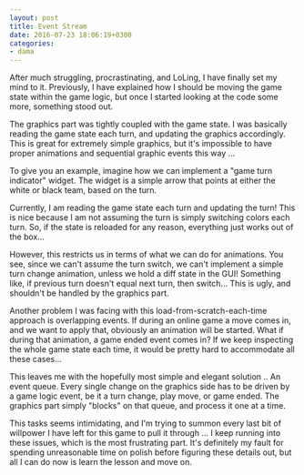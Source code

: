 ```yaml
---
layout: post
title: Event Stream
date: 2016-07-23 18:06:19+0300
categories: 
- dama
---
```


After much struggling, procrastinating, and LoLing, I have finally set my mind to it. Previously, I have explained how I should be moving the game state within the game logic, but once I started looking at the code some more, something stood out.

The graphics part was tightly coupled with the game state. I was basically reading the game state each turn, and updating the graphics accordingly. This is great for extremely simple graphics, but it's impossible to have proper animations and sequential graphic events this way ...

To give you an example, imagine how we can implement a "game turn indicator" widget. The widget is a simple arrow that points at either the white or black team, based on the turn.

Currently, I am reading the game state each turn and updating the turn! This is nice because I am not assuming the turn is simply switching colors each turn. So, if the state is reloaded for any reason, everything just works out of the box...

However, this restricts us in terms of what we can do for animations. You see, since we can't assume the turn switch, we can't implement a simple turn change animation, unless we hold a diff state in the GUI! Something like, if previous turn doesn't equal next turn, then switch... This is ugly, and shouldn't be handled by the graphics part.

Another problem I was facing with this load-from-scratch-each-time approach is overlapping events. If during an online game a move comes in, and we want to apply that, obviously an animation will be started. What if during that animation, a game ended event comes in? If we keep inspecting the whole game state each time, it would be pretty hard to accommodate all these cases...

This leaves me with the hopefully most simple and elegant solution .. An event queue. Every single change on the graphics side has to be driven by a game logic event, be it a turn change, play move, or game ended. The graphics part simply "blocks" on that queue, and process it one at a time.

This tasks seems intimidating, and I'm trying to summon every last bit of willpower I have left for this game to pull it through ... I keep running into these issues, which is the most frustrating part. It's definitely my fault for spending unreasonable time on polish before figuring these details out, but all I can do now is learn the lesson and move on.
